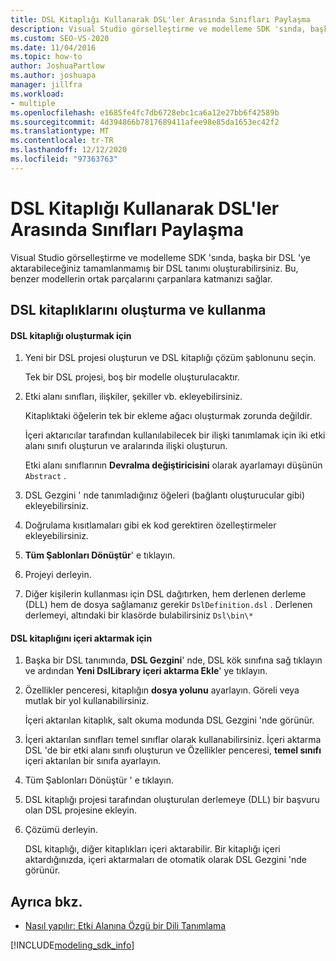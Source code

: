 ```yaml
---
title: DSL Kitaplığı Kullanarak DSL'ler Arasında Sınıfları Paylaşma
description: Visual Studio görselleştirme ve modelleme SDK 'sında, başka bir DSL 'ye aktarabileceğiniz tamamlanmamış bir DSL tanımı oluşturabileceğiniz hakkında bilgi edinebilirsiniz.
ms.custom: SEO-VS-2020
ms.date: 11/04/2016
ms.topic: how-to
author: JoshuaPartlow
ms.author: joshuapa
manager: jillfra
ms.workload:
- multiple
ms.openlocfilehash: e1685fe4fc7db6728ebc1ca6a12e27bb6f42589b
ms.sourcegitcommit: 4d394866b7817689411afee98e85da1653ec42f2
ms.translationtype: MT
ms.contentlocale: tr-TR
ms.lasthandoff: 12/12/2020
ms.locfileid: "97363763"
---
```

# <a name="sharing-classes-between-dsls-by-using-a-dsl-library"></a>DSL Kitaplığı Kullanarak DSL'ler Arasında Sınıfları Paylaşma
Visual Studio görselleştirme ve modelleme SDK 'sında, başka bir DSL 'ye aktarabileceğiniz tamamlanmamış bir DSL tanımı oluşturabilirsiniz. Bu, benzer modellerin ortak parçalarını çarpanlara katmanızı sağlar.

## <a name="creating-and-using-dsl-libraries"></a>DSL kitaplıklarını oluşturma ve kullanma

#### <a name="to-create-a-dsl-library"></a>DSL kitaplığı oluşturmak için

1. Yeni bir DSL projesi oluşturun ve DSL kitaplığı çözüm şablonunu seçin.

     Tek bir DSL projesi, boş bir modelle oluşturulacaktır.

2. Etki alanı sınıfları, ilişkiler, şekiller vb. ekleyebilirsiniz.

     Kitaplıktaki öğelerin tek bir ekleme ağacı oluşturmak zorunda değildir.

     İçeri aktarıcılar tarafından kullanılabilecek bir ilişki tanımlamak için iki etki alanı sınıfı oluşturun ve aralarında ilişki oluşturun.

     Etki alanı sınıflarının **Devralma değiştiricisini** olarak ayarlamayı düşünün `Abstract` .

3. DSL Gezgini ' nde tanımladığınız öğeleri (bağlantı oluşturucular gibi) ekleyebilirsiniz.

4. Doğrulama kısıtlamaları gibi ek kod gerektiren özelleştirmeler ekleyebilirsiniz.

5. **Tüm Şablonları Dönüştür**' e tıklayın.

6. Projeyi derleyin.

7. Diğer kişilerin kullanması için DSL dağıtırken, hem derlenen derleme (DLL) hem de dosya sağlamanız gerekir `DslDefinition.dsl` . Derlenen derlemeyi, altındaki bir klasörde bulabilirsiniz `Dsl\bin\*`

#### <a name="to-import-a-dsl-library"></a>DSL kitaplığını içeri aktarmak için

1. Başka bir DSL tanımında, **DSL Gezgini**' nde, DSL kök sınıfına sağ tıklayın ve ardından **Yeni DslLibrary içeri aktarma Ekle**' ye tıklayın.

2. Özellikler penceresi, kitaplığın **dosya yolunu** ayarlayın. Göreli veya mutlak bir yol kullanabilirsiniz.

    İçeri aktarılan kitaplık, salt okuma modunda DSL Gezgini 'nde görünür.

3. İçeri aktarılan sınıfları temel sınıflar olarak kullanabilirsiniz. İçeri aktarma DSL 'de bir etki alanı sınıfı oluşturun ve Özellikler penceresi, **temel sınıfı** içeri aktarılan bir sınıfa ayarlayın.

4. Tüm Şablonları Dönüştür ' e tıklayın.

5. DSL kitaplığı projesi tarafından oluşturulan derlemeye (DLL) bir başvuru olan DSL projesine ekleyin.

6. Çözümü derleyin.

   DSL kitaplığı, diğer kitaplıkları içeri aktarabilir. Bir kitaplığı içeri aktardığınızda, içeri aktarmaları de otomatik olarak DSL Gezgini 'nde görünür.

## <a name="see-also"></a>Ayrıca bkz.

- [Nasıl yapılır: Etki Alanına Özgü bir Dili Tanımlama](../modeling/how-to-define-a-domain-specific-language.md)

[!INCLUDE[modeling_sdk_info](includes/modeling_sdk_info.md)]
